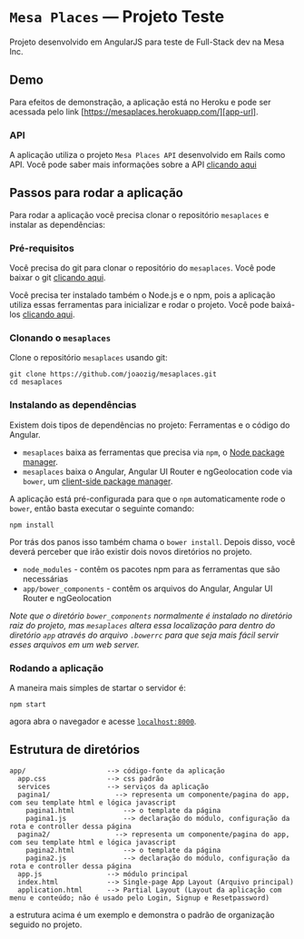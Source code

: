 # `Mesa Places` — Projeto Teste

Projeto desenvolvido em AngularJS para teste de Full-Stack dev na Mesa Inc.

## Demo
Para efeitos de demonstração, a aplicação está no Heroku e pode ser acessada pelo link [https://mesaplaces.herokuapp.com/][app-url].

### API
A aplicação utiliza o projeto `Mesa Places API` desenvolvido em Rails como API. Você pode saber mais informações sobre a API [clicando aqui][mesaplacesapi]

## Passos para rodar a aplicação

Para rodar a aplicação você precisa clonar o repositório `mesaplaces` e instalar as dependências:

### Pré-requisitos

Você precisa do git para clonar o repositório do `mesaplaces`. Você pode baixar o git [clicando aqui][git].

Você precisa ter instalado também o Node.js e o npm, pois a aplicação utiliza essas ferramentas para inicializar e rodar o projeto. Você pode baixá-los [clicando aqui][node].

### Clonando o `mesaplaces`

Clone o repositório `mesaplaces` usando git:

```
git clone https://github.com/joaozig/mesaplaces.git
cd mesaplaces
```

### Instalando as dependências

Existem dois tipos de dependências no projeto: Ferramentas e o código do Angular.

* `mesaplaces` baixa as ferramentas que precisa via `npm`, o [Node package manager][npm].
* `mesaplaces` baixa o Angular, Angular UI Router e ngGeolocation code via `bower`, um [client-side package manager][bower].

A aplicação está pré-configurada para que o `npm` automaticamente rode o `bower`, então basta executar o seguinte comando:

```
npm install
```

Por trás dos panos isso também chama o `bower install`. Depois disso, você deverá perceber que irão existir dois novos diretórios no projeto.

* `node_modules` - contêm os pacotes npm para as ferramentas que são necessárias
* `app/bower_components` - contêm os arquivos do Angular, Angular UI Router e ngGeolocation

*Note que o diretório `bower_components` normalmente é instalado no diretório raiz do projeto, mas `mesaplaces` altera essa localização para dentro do diretório `app` através do arquivo `.bowerrc` para que seja mais fácil servir esses arquivos em um web server.*

### Rodando a aplicação

A maneira mais simples de startar o servidor é:

```
npm start
```

agora abra o navegador e acesse [`localhost:8000`][local-app-url].


## Estrutura de diretórios

```
app/                    --> código-fonte da aplicação
  app.css               --> css padrão
  services              --> serviços da aplicação
  pagina1/                --> representa um componente/pagina do app, com seu template html e lógica javascript
    pagina1.html            --> o template da página
    pagina1.js              --> declaração do módulo, configuração da rota e controller dessa página
  pagina2/                --> representa um componente/pagina do app, com seu template html e lógica javascript
    pagina2.html            --> o template da página
    pagina2.js              --> declaração do módulo, configuração da rota e controller dessa página
  app.js                --> módulo principal
  index.html            --> Single-page App Layout (Arquivo principal)
  application.html      --> Partial Layout (Layout da aplicação com menu e conteúdo; não é usado pelo Login, Signup e Resetpassword)
```

a estrutura acima é um exemplo e demonstra o padrão de organização seguido no projeto.

[app-url]: https://mesaplaces.herokuapp.com/
[mesaplacesapi]: https://github.com/joaozig/mesaplaces
[bower]: http://bower.io/
[git]: https://git-scm.com/
[http-server]: https://github.com/indexzero/http-server
[local-app-url]: http://localhost:8000
[node]: https://nodejs.org/
[npm]: https://www.npmjs.org/
